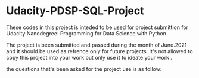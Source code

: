 # Udacity-PDSP-SQL-Project

These codes in this project is inteded to be used for project submittion for Udacity Nanodegree: Programming for Data Science with Python

The project is been submitted and passed during the month of June.2021 and it should be used as refrence only for future projects.
It's not allowed to copy this project into your work but only use it to ideate your work .

the questions that's been asked for the project use is as follow:
